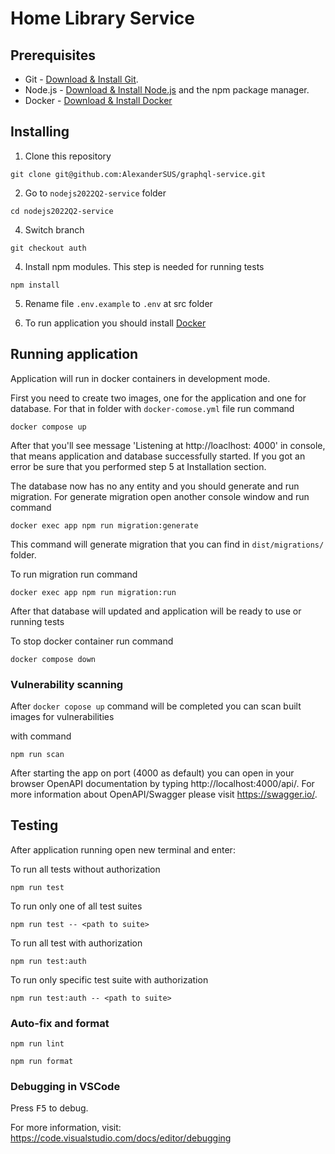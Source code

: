 # Home Library Service

## Prerequisites

- Git - [Download & Install Git](https://git-scm.com/downloads).
- Node.js - [Download & Install Node.js](https://nodejs.org/en/download/) and the npm package manager.
- Docker - [Download & Install Docker](https://docs.docker.com/get-docker/)

## Installing
1. Clone this repository

```
git clone git@github.com:AlexanderSUS/graphql-service.git
```
2. Go to `nodejs2022Q2-service` folder
```
cd nodejs2022Q2-service
```
4. Switch branch
```
git checkout auth
```
4. Install npm modules. This step is needed for running tests 
```
npm install
```
5. Rename file `.env.example` to `.env` at src folder

6. To run application you should install [Docker](https://docs.docker.com/get-docker/)


## Running application

Application will run in docker containers in development mode.

First you need to create two images, one for the application and one for database. 
For that in folder with `docker-comose.yml` file run command
```
docker compose up
```
After that you'll see message 'Listening at http://loaclhost: 4000' in console, that means  application and database successfully started. If you got an error be sure that you performed step 5 at Installation section.

The database now has no any entity and you should generate and run migration.
For generate migration open another console window and run command
```
docker exec app npm run migration:generate
```
This command will generate migration that you can find in `dist/migrations/` folder.

To run migration run command
```
docker exec app npm run migration:run
```
After that database will updated and application will be ready to use or running tests

To stop docker container run command
```
docker compose down
```
### Vulnerability scanning

After `docker copose up` command will be completed you can scan built images for vulnerabilities

with command

```
npm run scan
```

After starting the app on port (4000 as default) you can open
in your browser OpenAPI documentation by typing http://localhost:4000/api/.
For more information about OpenAPI/Swagger please visit https://swagger.io/.

## Testing

After application running open new terminal and enter:

To run all tests without authorization

```
npm run test
```

To run only one of all test suites

```
npm run test -- <path to suite>
```

To run all test with authorization

```
npm run test:auth
```

To run only specific test suite with authorization

```
npm run test:auth -- <path to suite>
```

### Auto-fix and format

```
npm run lint
```

```
npm run format
```

### Debugging in VSCode

Press <kbd>F5</kbd> to debug.

For more information, visit: https://code.visualstudio.com/docs/editor/debugging
